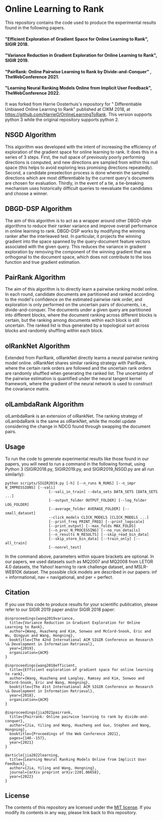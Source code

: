 # Online Learning to Rank

This repository contains the code used to produce the experimental results found in the following papers.

#### "Efficient Exploration of Gradient Space for Online Learning to Rank", SIGIR 2018.

#### "Variance Reduction in Gradient Exploration for Online Learning to Rank", SIGIR 2019.

#### "PairRank: Online Pairwise Learning to Rank by Divide-and-Conquer" , TheWebConference 2021.

#### "Learning Neural Ranking Models Online from Implicit User Feedback", TheWebConference 2022.

It was forked from Harrie Oosterhuis's repository for " Differentiable Unbiased Online Learning to Rank" published at
CIKM 2018, at https://github.com/HarrieO/OnlineLearningToRank. This version supports python 3 while the original
repository supports python 2.


NSGD Algorithm
-------
This algorithm was developed with the intent of increasing the efficiency of exploration of the gradient space for
online learning to rank. It does this in a series of 3 steps. First, the null space of previously poorly performing
directions is computed, and new directions are sampled from within this null space (this helps to avoid exploring less
promising directions repeatedly). Second, a candidate preselection process is done wherein the sampled directions which
are most differentiable by the current query's documents are chosen for evaluation. Thirdly, in the event of a tie, a
tie-breaking mechanism uses historically difficult queries to reevaluate the candidates and choose a winner.

DBGD-DSP Algorithm
-------
The aim of this algorithm is to act as a wrapper around other DBGD-style algorithms to reduce their ranker variance and
improve overall performance in online learning to rank. DBGD-DSP works by modifying the winning ranker after the
interleaved test. In particular, it projects the winning gradient into the space spanned by the query-document feature
vectors associated with the given query. This reduces the variance in gradient exploration by removing the component of
the winning gradient that was orthogonal to the document space, which does not contribute to the loss function and true
gradient estimation.

PairRank Algorithm
-------
The aim of this algorithm is to directly learn a pairwise ranking model online. In each round, candidate documents are
partitioned and ranked according to the model's confidence on the estimated pairwise rank order, and exploration is only
performed on the uncertain pairs of documents, i.e., divide-and-conquer. The documents under a given query are
partitioned into different blocks, where the document ranking across different blocks is certain, but the ranking among
documents within each block is still uncertain. The ranked list is thus generated by a topological sort across blocks
and randomly shuffling within each block.

olRankNet Algorithm
-------
Extended from PairRank, olRankNet directly learns a neural pairwise ranking model online. olRankNet shares similar
ranking strategy with PairRank, where the certain rank orders are followed and the uncertain rank orders are randomly
shuffled when generating the ranked list. The uncertainty of the pairwise estimation is quantified under the neural
tangent kernel framework, where the gradient of the neural network is used to construct the covariance matrix.

olLambdaRank Algorithm
-------
olLambdaRank is an extension of olRankNet. The ranking strategy of olLambdaRank is the same as olRankNet, while the
model update considering the change in NDCG found through swapping the document pairs.

Usage
-------
To run the code to generate experimental results like those found in our papers, you will need to run a command in the
following format, using Python 3 (SIGIR2018.py, SIGIR2019.py, and SIGIR2019_NSGD.py are all run similarly):

```
python scripts/SIGIR2019.py [-h] [--n_runs N_RUNS] [--n_impr N_IMPRESSIONS] [--vali]
                    [--vali_in_train] --data_sets DATA_SETS [DATA_SETS ...]
                    [--output_folder OUTPUT_FOLDER] [--log_folder LOG_FOLDER]
                    [--average_folder AVERAGE_FOLDER] [--small_dataset]
                    --click_models CLICK_MODELS [CLICK_MODELS ...]
                    [--print_freq PRINT_FREQ] [--print_logscale]
                    [--print_output] [--max_folds MAX_FOLDS]
                    [--n_proc N_PROCESSING] [--no_run_details]
                    [--n_results N_RESULTS] [--skip_read_bin_data]
                    [--skip_store_bin_data] [--train_only] [--all_train]
                    [--nonrel_test]
```                 

In the command above, parameters within square brackets are optional. In our papers, we used datasets such as MQ2007 and
MQ2008 from LETOR 4.0 datasets, the Yahoo! learning to rank challenge dataset, and MSLR-WEB10K dataset. The possible
click models are described in our papers: inf = informational, nav = navigational, and per = perfect.

Citation
--------

If you use this code to produce results for your scientific publication, please refer to our SIGIR 2019 paper and/or
SIGIR 2018 paper:

```
@inproceedings{wang2019variance,
  title={Variance Reduction in Gradient Exploration for Online Learning to Rank},
  author={Wang, Huazheng and Kim, Sonwoo and McCord-Snook, Eric and Wu, Qingyun and Wang, Hongning},
  booktitle={The 42nd International ACM SIGIR Conference on Research \& Development in Information Retrieval},
  year={2019},
  organization={ACM}
}

@inproceedings{wang2018efficient,
  title={Efficient exploration of gradient space for online learning to rank},
  author={Wang, Huazheng and Langley, Ramsey and Kim, Sonwoo and McCord-Snook, Eric and Wang, Hongning},
  booktitle={The 41st International ACM SIGIR Conference on Research \& Development in Information Retrieval},
  year={2018},
  organization={ACM}
}

@inproceedings{jia2021pairrank,
  title={Pairrank: Online pairwise learning to rank by divide-and-conquer},
  author={Jia, Yiling and Wang, Huazheng and Guo, Stephen and Wang, Hongning},
  booktitle={Proceedings of the Web Conference 2021},
  pages={146--157},
  year={2021}
}

@article{jia2022learning,
  title={Learning Neural Ranking Models Online from Implicit User Feedback},
  author={Jia, Yiling and Wang, Hongning},
  journal={arXiv preprint arXiv:2201.06658},
  year={2022}
}
```

License
-------

The contents of this repository are licensed under the [MIT license](LICENSE). If you modify its contents in any way,
please link back to this repository.
